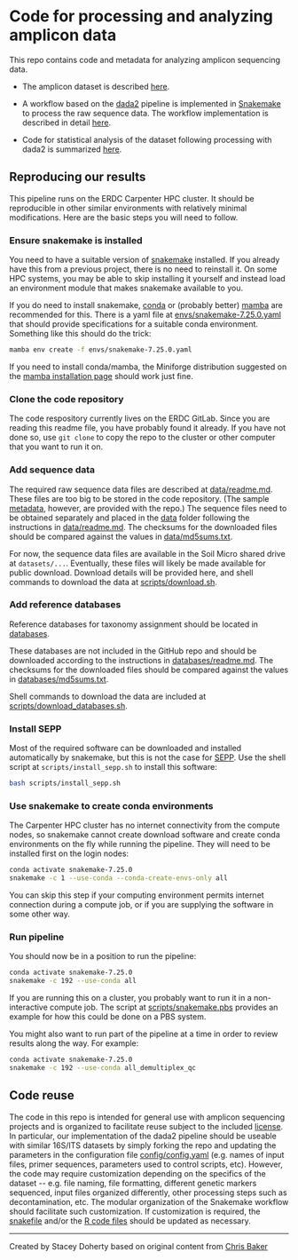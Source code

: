 # Code for processing and analyzing amplicon data

This repo contains code and metadata for analyzing amplicon sequencing data.

- The amplicon dataset is described [here](docs/readme_dataset.md).

- A workflow based on the [dada2](https://benjjneb.github.io/dada2/tutorial.html) pipeline is implemented in [Snakemake](https://snakemake.readthedocs.io) to process the raw sequence data. The workflow implementation is described in detail [here](docs/readme_pipeline.md).

- Code for statistical analysis of the dataset following processing with dada2 is summarized [here](docs/readme_analysis.md).

## Reproducing our results

This pipeline runs on the ERDC Carpenter HPC cluster. It should be reproducible in other similar environments with relatively minimal modifications. Here are the basic steps you will need to follow.

### Ensure snakemake is installed

You need to have a suitable version of [snakemake](https://snakemake.readthedocs.io/en/stable/index.html) installed. If you already have this from a previous project, there is no need to reinstall it. On some HPC systems, you may be able to skip installing it yourself and instead load an environment module that makes snakemake available to you.

If you do need to install snakemake, [conda](https://conda.io/projects/conda/en/latest/user-guide/getting-started.html) or (probably better) [mamba](https://mamba.readthedocs.io/en/latest/installation/mamba-installation.html) are recommended for this. There is a yaml file at [envs/snakemake-7.25.0.yaml](/envs/snakemake-7.25.0.yaml) that should provide specifications for a suitable conda environment. Something like this should do the trick: 

```bash
mamba env create -f envs/snakemake-7.25.0.yaml
```

If you need to install conda/mamba, the Miniforge distribution suggested on the [mamba installation page](https://mamba.readthedocs.io/en/latest/installation/mamba-installation.html) should work just fine.

### Clone the code repository

The code respository currently lives on the ERDC GitLab. Since you are reading this readme file, you have probably found it already. If you have not done so, use `git clone` to copy the repo to the cluster or other computer that you want to run it on.

### Add sequence data

The required raw sequence data files are described at [data/readme.md](/databases/readme.md). These files are too big to be stored in the code repository. (The sample [metadata](/metadata), however, are provided with the repo.) The sequence files need to be obtained separately and placed in the [data](/data) folder following the instructions in [data/readme.md](/data/readme.md). The checksums for the downloaded files should be compared against the values in [data/md5sums.txt](/data/md5sums.txt).

For now, the sequence data files are available in the Soil Micro shared drive at `datasets/...`. Eventually, these files will likely be made available for public download. Download details will be provided here, and shell commands to download the data at [scripts/download.sh](/scripts/download.sh).

### Add reference databases

Reference databases for taxonomy assignment should be located in [databases](/databases).

These databases are not included in the GitHub repo and should be downloaded according to the instructions in [databases/readme.md](/databases/readme.md). The checksums for the downloaded files should be compared against the values in [databases/md5sums.txt](/databases/md5sums.txt).

Shell commands to download the data are included at [scripts/download_databases.sh](/scripts/download_databases.sh).

### Install SEPP

Most of the required software can be downloaded and installed automatically by snakemake, but this is not the case for [SEPP](https://github.com/smirarab/sepp). Use the shell script at `scripts/install_sepp.sh` to install this software:

```bash
bash scripts/install_sepp.sh
```

### Use snakemake to create conda environments

The Carpenter HPC cluster has no internet connectivity from the compute nodes, so snakemake cannot create download software and create conda environments on the fly while running the pipeline. They will need to be installed first on the login nodes:

```bash
conda activate snakemake-7.25.0
snakemake -c 1 --use-conda --conda-create-envs-only all
```

You can skip this step if your computing environment permits internet connection during a compute job, or if you are supplying the software in some other way.

### Run pipeline

You should now be in a position to run the pipeline:

```bash
conda activate snakemake-7.25.0
snakemake -c 192 --use-conda all
```

If you are running this on a cluster, you probably want to run it in a non-interactive compute job. The script at [scripts/snakemake.pbs](/scripts/snakemake.pbs) provides an example for how this could be done on a PBS system.

You might also want to run part of the pipeline at a time in order to review results along the way. For example:

```bash
conda activate snakemake-7.25.0
snakemake -c 192 --use-conda all_demultiplex_qc
```

## Code reuse

The code in this repo is intended for general use with amplicon sequencing projects and is organized to facilitate reuse subject to the included [license](LICENSE). In particular, our implementation of the dada2 pipeline should be useable with similar 16S/ITS datasets by simply forking the repo and updating the parameters in the configuration file [config/config.yaml](/config/config.yaml) (e.g. names of input files, primer sequences, parameters used to control scripts, etc). However, the code may require customization depending on the specifics of the dataset -- e.g. file naming, file formatting, different genetic markers sequenced, input files organized differently, other processing steps such as decontamination, etc. The modular organization of the Snakemake workflow should facilitate such customization. If customization is required, the [snakefile](snakefile) and/or the [R code files](/code) should be updated as necessary.

---
Created by Stacey Doherty based on original content from [Chris Baker](https://github.com/bakerccm)

